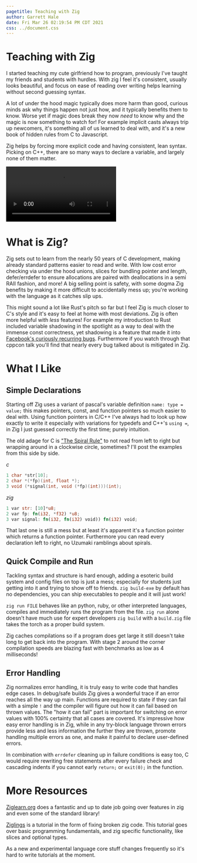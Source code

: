 ```yaml
---
pagetitle: Teaching with Zig
author: Garrett Hale
date: Fri Mar 26 02:19:54 PM CDT 2021
css: ../document.css
---
```


Teaching with Zig
=================

I started teaching my cute girlfriend how to program, previously I've taught my
friends and students with hurdles. With zig I feel it's consistent, usually
looks beautiful, and focus on ease of reading over writing helps learning
without second guessing syntax.

A lot of under the hood magic typically does more harm than good, curious minds
ask why things happen not just how, and it typically benefits them to know.
Worse yet if magic does break they now _need_ to know why and the magic is
now something to watch for! For example implicit casts always trip up newcomers,
it's something all of us learned to deal with, and it's a new book of hidden
rules from C to Javascript.

Zig helps by forcing more explicit code and having consistent, lean syntax.
Picking on C++, there are so many ways to declare a variable, and largely none
of them matter.

![initialize meme haha](https://i.imgur.com/3wlxtI0.mp4)

What is Zig?
============

Zig sets out to learn from the nearly 50 years of C development, making already
standard patterns easier to read and write. With low cost error checking via
under the hood unions, slices for bundling pointer and length, defer/errdefer
to ensure allocations are paired with deallocations in a semi RAII fashion, and
more! A big selling point is safety, with some dogma Zig benefits by making it
more difficult to accidentally mess up; you're working with the language as it
catches slip ups.

This might sound a lot like Rust's pitch so far but I feel Zig is much closer to
C's style and it's easy to feel at home with most deviations. Zig is often more
helpful with _less_ features! For example my introduction to Rust included
variable shadowing in the spotlight as a way to deal with the immense const
correctness, yet shadowing is a feature that made it into [Facebook's curiously
recurring bugs](https://youtu.be/lkgszkPnV8g). Furthermore if you watch through
that cppcon talk you'll find that nearly every bug talked about is mitigated in
Zig.

What I Like
===========

Simple Declarations
-------------------

Starting off Zig uses a variant of pascal's variable definition `name: type =
value;` this makes pointers, const, and function pointers so much easier to deal
with. Using function pointers in C/C++ I've always had to look up how exactly to
write it especially with variations for typedefs and C++'s `using =`, in Zig I
just guessed correctly the first time; purely intuition.

The old adage for C is
["The Spiral Rule"](http://c-faq.com/decl/spiral.anderson.html) to not read from
left to right but wrapping around in a clockwise circle, sometimes? I'll post
the examples from this side by side.

*c*

```c
1 char *str[10];
2 char *(*fp)(int, float *);
3 void (*signal(int, void (*fp)(int)))(int);
```

*zig*

```rs
1 var str: [10]*u8;
2 var fp: fn(i32, *f32) *u8;
3 var signal: fn(i32, fn(i32) void)) fn(i32) void;
```

That last one is still a mess but at least it's apparent it's a function pointer
which returns a function pointer. Furthermore you can read every declaration
left to right, no Uzumaki ramblings about spirals.

Quick Compile and Run
---------------------

Tackling syntax and structure is hard enough, adding a esoteric build system and
config files on top is just a mess; especially for students just getting into it
and trying to show off to friends. `zig build-exe` by default has no
dependencies, you can ship executables to people and it will just work!

`zig run FILE` behaves like an python, ruby, or other interpreted languages,
compiles and immediately runs the program from the file. `zig run` alone doesn't
have much use for expert developers `zig build` with a `build.zig` file takes
the torch as a proper build system.

Zig caches compilations so if a program does get large it still doesn't take
long to get back into the program. With stage 2 around the corner compilation
speeds are blazing fast with benchmarks as low as 4 milliseconds!

Error Handling
--------------

Zig normalizes error handling, it is truly easy to write code that handles edge
cases. In debug/safe builds Zig gives a wonderful trace if an error reaches all
the way up main. Functions are required to state if they can fail with a simple
`!` and the compiler will figure out how it can fail based on thrown values. The
"how it can fail" part is important for switching on error values with 100%
certainty that all cases are covered. It's impressive how easy error handling is
in Zig, while in any try-block language thrown errors provide less and less
information the further they are thrown, promote handling multiple errors as
one, and make it painful to declare user-defined errors.

In combination with `errdefer` cleaning up in failure conditions is easy too,
C would require rewriting free statements after every failure check and
cascading indents if you cannot early `return;` or `exit(0);` in the function.

More Resources
==============

[Ziglearn.org](https://ziglearn.org/chapter-1/) does a fantastic and up to date
job going over features in zig and even some of the standard library!

[Ziglings](https://github.com/ratfactor/ziglings) is a tutorial in the form of
fixing broken zig code. This tutorial goes over basic programming fundamentals,
and zig specific functionality, like slices and optional types.

As a new and experimental language core stuff changes frequently so it's hard to
write tutorials at the moment.
